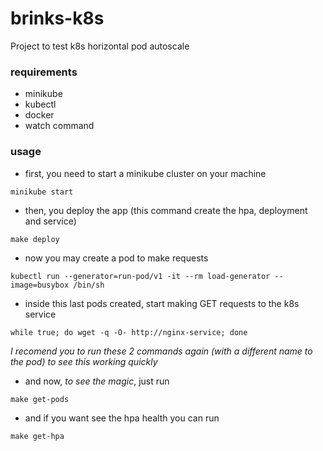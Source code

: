 # brinks-k8s
Project to test k8s horizontal pod autoscale

### requirements
* minikube
* kubectl
* docker
* watch command

### usage

* first, you need to start a minikube cluster on your machine
```
minikube start
```
* then, you deploy the app (this command create the hpa, deployment and service)
```
make deploy
```
* now you may create a pod to make requests
```
kubectl run --generator=run-pod/v1 -it --rm load-generator --image=busybox /bin/sh
```
* inside this last pods created, start making GET requests to the k8s service
```
while true; do wget -q -O- http://nginx-service; done
```
*I recomend you to run these 2 commands again (with a different name to the pod) to see this working quickly*
* and now, *to see the magic*, just run
```
make get-pods
```
* and if you want see the hpa health you can run
```
make get-hpa
````

